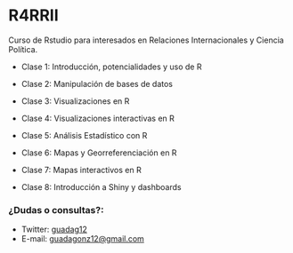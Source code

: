 # R4RRII

Curso de Rstudio para interesados en Relaciones Internacionales y Ciencia Política.

* Clase 1: Introducción, potencialidades y uso de R

* Clase 2: Manipulación de bases de datos

* Clase 3: Visualizaciones en R

* Clase 4: Visualizaciones interactivas en R

* Clase 5: Análisis Estadístico con R

* Clase 6: Mapas y Georreferenciación en R

* Clase 7: Mapas interactivos en R

* Clase 8: Introducción a Shiny y dashboards

### **¿Dudas o consultas?:**
  * Twitter: [guadag12](https://twitter.com/guadag12)
  * E-mail: guadagonz12@gmail.com
